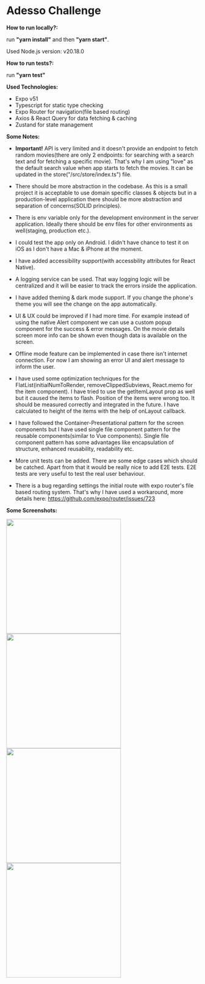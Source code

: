 # Adesso Challenge

**How to run locally?:**

run **"yarn install"** and then **"yarn start"**.

Used Node.js version: v20.18.0

**How to run tests?:**

run **"yarn test"**

**Used Technologies:**

- Expo v51
- Typescript for static type checking
- Expo Router for navigation(file based routing)
- Axios & React Query for data fetching & caching
- Zustand for state management

**Some Notes:**

- **Important!** API is very limited and it doesn't provide an endpoint to fetch random movies(there are only 2 endpoints: for searching with a search text and for fetching a specific movie). That's why I am using "love" as the default search value when app starts to fetch the movies. It can be updated in the store("/src/store/index.ts") file.

- There should be more abstraction in the codebase. As this is a small project it is acceptable to use domain specific classes & objects but in a production-level application there should be more abstraction and separation of concerns(SOLID principles).

- There is env variable only for the development environment in the server application. Ideally there should be env files for other environments as well(staging, production etc.).

- I could test the app only on Android. I didn't have chance to test it on iOS as I don't have a Mac & iPhone at the moment.

- I have added accessibility support(with accessbility attributes for React Native).

- A logging service can be used. That way logging logic will be centralized and it will be easier to track the errors inside the application.

- I have added theming & dark mode support. If you change the phone's theme you will see the change on the app automatically.

- UI & UX could be improved if I had more time. For example instead of using the native Alert component we can use a custom popup component for the success & error messages. On the movie details screen more info can be shown even though data is available on the screen.

- Offline mode feature can be implemented in case there isn't internet connection. For now I am showing an error UI and alert message to inform the user.

- I have used some optimization techniques for the FlatList(initialNumToRender, removeClippedSubviews, React.memo for the item component). I have tried to use the getItemLayout prop as well but it caused the items to flash. Position of the items were wrong too. It should be measured correctly and integrated in the future. I have calculated to height of the items with the help of onLayout callback.

- I have followed the Container-Presentational pattern for the screen components but I have used single file component pattern for the reusable components(similar to Vue components). Single file component pattern has some advantages like encapsulation of structure, enhanced reusability, readability etc.

- More unit tests can be added. There are some edge cases which should be catched. Apart from that it would be really nice to add E2E tests. E2E tests are very useful to test the real user behaviour.

- There is a bug regarding settings the initial route with expo router's file based routing system. That's why I have used a workaround, more details here: https://github.com/expo/router/issues/723

**Some Screenshots:**

<img src="https://i.ibb.co/zQjkgCL/Screenshot-20241028-233345-Expo-Go.png" width="300" >

<img src="https://i.ibb.co/52m3gvf/Screenshot-20241028-233442-Expo-Go.png" width="300" >

<img src="https://i.ibb.co/1Rvhxsh/Screenshot-20241028-233434-Expo-Go.png" width="300" >

<img src="https://i.ibb.co/r5CzF4H/Screenshot-20241028-233401-Expo-Go.png" width="300" >
